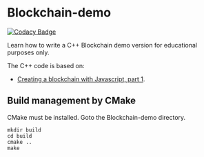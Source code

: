 # Blockchain-demo

[![Codacy Badge](https://api.codacy.com/project/badge/Grade/3f8150da8d7a40d69e7797a7547a4c51)](https://www.codacy.com/app/josokw/Blockchain-demo?utm_source=github.com&amp;utm_medium=referral&amp;utm_content=josokw/Blockchain-demo&amp;utm_campaign=Badge_Grade)

Learn how to write a C++ Blockchain demo version for educational purposes only.

The C++ code is based on:

+ [Creating a blockchain with Javascript, part 1](https://www.youtube.com/watch?v=zVqczFZr124).

## Build management by CMake

CMake must be installed. Goto the Blockchain-demo directory.

    mkdir build
    cd build
    cmake ..
    make

